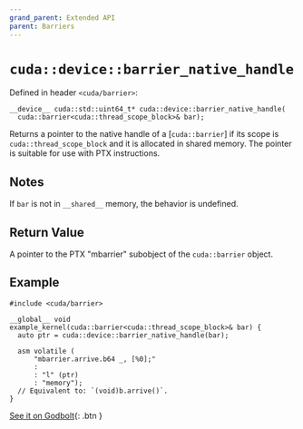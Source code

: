 ```yaml
---
grand_parent: Extended API
parent: Barriers
---
```


# `cuda::device::barrier_native_handle`

Defined in header `<cuda/barrier>`:

```cuda
__device__ cuda::std::uint64_t* cuda::device::barrier_native_handle(
  cuda::barrier<cuda::thread_scope_block>& bar);
```

Returns a pointer to the native handle of a [`cuda::barrier`] if its scope
  is `cuda::thread_scope_block` and it is allocated in shared memory.
The pointer is suitable for use with PTX instructions.

## Notes

If `bar` is not in `__shared__` memory, the behavior is undefined.

## Return Value

A pointer to the PTX "mbarrier" subobject of the `cuda::barrier` object.

## Example

```cuda
#include <cuda/barrier>

__global__ void example_kernel(cuda::barrier<cuda::thread_scope_block>& bar) {
  auto ptr = cuda::device::barrier_native_handle(bar);

  asm volatile (
      "mbarrier.arrive.b64 _, [%0];"
      :
      : "l" (ptr)
      : "memory");
  // Equivalent to: `(void)b.arrive()`.
}
```

[See it on Godbolt](https://godbolt.org/z/dr4798Y76){: .btn }


[`cuda::thread_scope`]: ./memory_model.md

[thread.barrier.class paragraph 12]: https://eel.is/c++draft/thread.barrier.class#12

[coalesced threads]: https://docs.nvidia.com/cuda/cuda-c-programming-guide/index.html#coalesced-group-cg

[`concurrentManagedAccess` property]: https://docs.nvidia.com/cuda/cuda-runtime-api/structcudaDeviceProp.html#structcudaDeviceProp_116f9619ccc85e93bc456b8c69c80e78b
[`hostNativeAtomicSupported` property]: https://docs.nvidia.com/cuda/cuda-runtime-api/structcudaDeviceProp.html#structcudaDeviceProp_1ef82fd7d1d0413c7d6f33287e5b6306f
